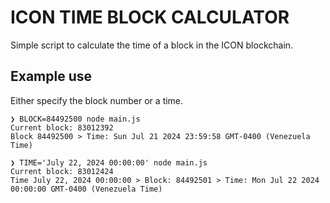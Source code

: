 # ICON TIME BLOCK CALCULATOR

Simple script to calculate the time of a block in the ICON blockchain.

## Example use

Either specify the block number or a time.

```
❯ BLOCK=84492500 node main.js
Current block: 83012392
Block 84492500 > Time: Sun Jul 21 2024 23:59:58 GMT-0400 (Venezuela Time)
```

```
❯ TIME='July 22, 2024 00:00:00' node main.js
Current block: 83012424
Time July 22, 2024 00:00:00 > Block: 84492501 > Time: Mon Jul 22 2024 00:00:00 GMT-0400 (Venezuela Time)
```
